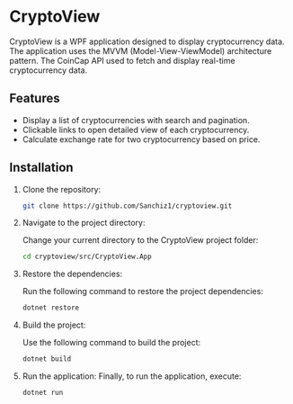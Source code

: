 # CryptoView

CryptoView is a WPF application designed to display cryptocurrency data. The application uses the MVVM (Model-View-ViewModel) architecture pattern. The CoinCap API used to fetch and display real-time cryptocurrency data.

## Features

- Display a list of cryptocurrencies with search and pagination.
- Clickable links to open detailed view of each cryptocurrency.
- Calculate exchange rate for two cryptocurrency based on price.

## Installation

1. Clone the repository:
   ```sh
   git clone https://github.com/Sanchiz1/cryptoview.git

2. Navigate to the project directory:

   Change your current directory to the CryptoView project folder:
   ```sh
   cd cryptoview/src/CryptoView.App
4. Restore the dependencies:

   Run the following command to restore the project dependencies:
   ```sh
   dotnet restore
3. Build the project:

   Use the following command to build the project:
   ```sh
   dotnet build
3. Run the application:
   Finally, to run the application, execute:
   ```sh
   dotnet run
